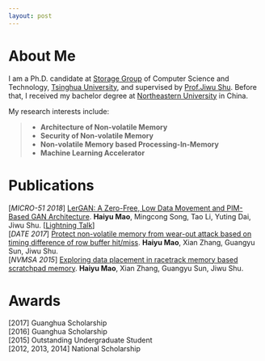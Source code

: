 ```yaml
---
layout: post
---
```


# About Me

I am a Ph.D. candidate at [Storage Group](http://storage.cs.tsinghua.edu.cn/) of Computer Science and Technology, [Tsinghua University](http://www.tsinghua.edu.cn/publish/thu2018/index.html), and supervised by [Prof.Jiwu Shu](http://storage.cs.tsinghua.edu.cn/~jiwu-shu/). Before that, I received my bachelor degree at [Northeastern University](http://english.neu.edu.cn/) in China.

My research interests include:
>- **Architecture of Non-volatile Memory**
>- **Security of Non-volatile Memory**
>- **Non-volatile Memory based Processing-In-Memory**
>- **Machine Learning Accelerator**

# Publications

\[*MICRO-51 2018*\] [LerGAN: A Zero-Free, Low Data Movement and PIM-Based GAN Architecture](https://ieeexplore.ieee.org/abstract/document/8574577).
**Haiyu Mao**, Mingcong Song, Tao Li, Yuting Dai, Jiwu Shu. \[[Lightning Talk](https://www.youtube.com/watch?v=dmsGaoJKbAU)\]<br>
 \[*DATE 2017*\] [Protect non-volatile memory from wear-out attack based on timing difference of row buffer hit/miss](https://ieeexplore.ieee.org/document/7927251).
**Haiyu Mao**, Xian Zhang, Guangyu Sun, Jiwu Shu.<br>
\[*NVMSA 2015*\] [Exploring data placement in racetrack memory based scratchpad memory](https://ieeexplore.ieee.org/document/7304358).
**Haiyu Mao**, Xian Zhang, Guangyu Sun, Jiwu Shu.<br>




# Awards
\[2017\] Guanghua Scholarship <br>
\[2016\] Guanghua Scholarship <br>
\[2015\] Outstanding Undergraduate Student <br>
\[2012, 2013, 2014\] National Scholarship <br>

